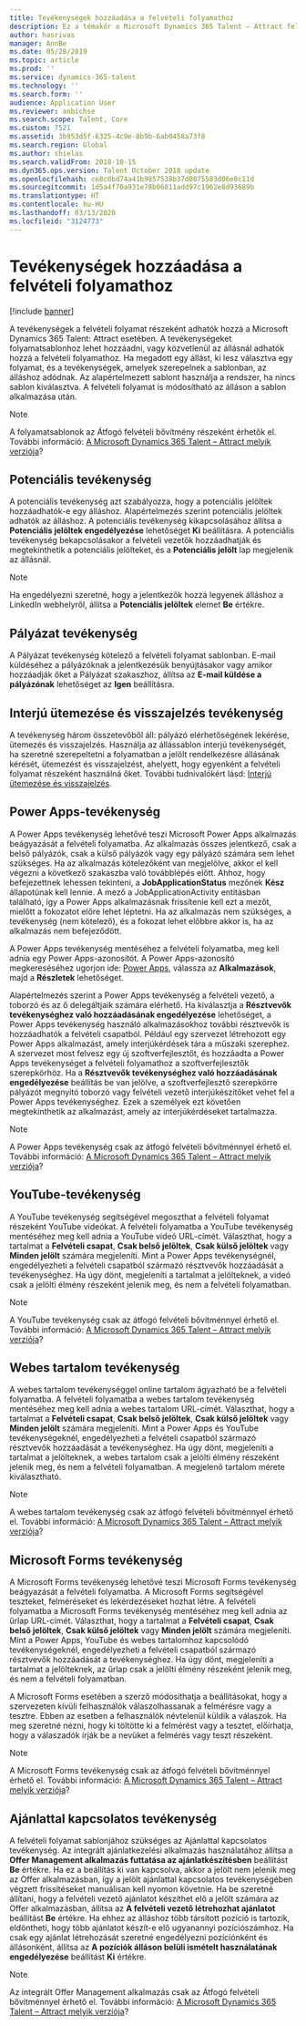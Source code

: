 ```yaml
---
title: Tevékenységek hozzáadása a felvételi folyamathoz
description: Ez a témakör a Microsoft Dynamics 365 Talent – Attract felvételi folyamatához hozzáadható különféle tevékenységi típusokról tartalmaz tájékoztatást.
author: hasrivas
manager: AnnBe
ms.date: 05/28/2019
ms.topic: article
ms.prod: ''
ms.service: dynamics-365-talent
ms.technology: ''
ms.search.form: ''
audience: Application User
ms.reviewer: anbichse
ms.search.scope: Talent, Core
ms.custom: 7521
ms.assetid: 3b953d5f-6325-4c9e-8b9b-6ab0458a73f8
ms.search.region: Global
ms.author: shielas
ms.search.validFrom: 2018-10-15
ms.dyn365.ops.version: Talent October 2018 update
ms.openlocfilehash: ce8c0bd74a41b9857538b37d0875583d06e8c11d
ms.sourcegitcommit: 1d5a4f70a931e78b06811add97c1962e8d93689b
ms.translationtype: HT
ms.contentlocale: hu-HU
ms.lasthandoff: 03/13/2020
ms.locfileid: "3124773"
---
```

# <a name="add-activities-to-a-hiring-process"></a>Tevékenységek hozzáadása a felvételi folyamathoz

[!include [banner](includes/banner.md)]

A tevékenységek a felvételi folyamat részeként adhatók hozzá a Microsoft Dynamics 365 Talent: Attract esetében. A tevékenységeket folyamatsablonhoz lehet hozzáadni, vagy közvetlenül az állásnál adhatók hozzá a felvételi folyamathoz. Ha megadott egy állást, ki lesz választva egy folyamat, és a tevékenységek, amelyek szerepelnek a sablonban, az álláshoz adódnak. Az alapértelmezett sablont használja a rendszer, ha nincs sablon kiválasztva. A felvételi folyamat is módosítható az álláson a sablon alkalmazása után.

> [!NOTE] 
> A folyamatsablonok az Átfogó felvételi bővítmény részeként érhetők el. További információ: [A Microsoft Dynamics 365 Talent – Attract melyik verziója](./attract-comprehensive-hiring.md)?

## <a name="prospect-activity"></a>Potenciális tevékenység

A potenciális tevékenység azt szabályozza, hogy a potenciális jelöltek hozzáadhatók-e egy álláshoz. Alapértelmezés szerint potenciális jelöltek adhatók az álláshoz. A potenciális tevékenység kikapcsolásához állítsa a **Potenciális jelöltek engedélyezése** lehetőséget **Ki** beállításra. A potenciális tevékenység bekapcsolásakor a felvételi vezetők hozzáadhatják és megtekinthetik a potenciális jelölteket, és a **Potenciális jelölt** lap megjelenik az állásnál.

> [!NOTE]
> Ha engedélyezni szeretné, hogy a jelentkezők hozzá legyenek álláshoz a LinkedIn webhelyről, állítsa a **Potenciális jelöltek** elemet **Be** értékre.

## <a name="application-activity"></a>Pályázat tevékenység

A Pályázat tevékenység kötelező a felvételi folyamat sablonban. E-mail küldéséhez a pályázóknak a jelentkezésük benyújtásakor vagy amikor hozzáadják őket a Pályázat szakaszhoz, állítsa az **E-mail küldése a pályázónak** lehetőséget az **Igen** beállításra.

## <a name="interview-schedule-and-feedback-activity"></a>Interjú ütemezése és visszajelzés tevékenység

A tevékenység három összetevőből áll: pályázó elérhetőségének lekérése, ütemezés és visszajelzés. Használja az állássablon interjú tevékenységét, ha szeretné szerepeltetni a folyamatban a jelölt rendelkezésre állásának kérését, ütemezést és visszajelzést, ahelyett, hogy egyenként a felvételi folyamat részeként használná őket. További tudnivalókért lásd: [Interjú ütemezése és visszajelzés](interview-scheduling-feedback.md).

## <a name="power-apps-activity"></a>Power Apps-tevékenység

A Power Apps tevékenység lehetővé teszi Microsoft Power Apps alkalmazás beágyazását a felvételi folyamatba. Az alkalmazás összes jelentkező, csak a belső pályázók, csak a külső pályázók vagy egy pályázó számára sem lehet szükséges. Ha az alkalmazás kötelezőként van megjelölve, akkor el kell végezni a következő szakaszba való továbblépés előtt. Ahhoz, hogy befejezettnek lehessen tekinteni, a **JobApplicationStatus** mezőnek **Kész** állapotúnak kell lennie. A mező a JobApplicationActivity entitásban található, így a Power Apps alkalmazásnak frissítenie kell ezt a mezőt, mielőtt a fokozatot előre lehet léptetni. Ha az alkalmazás nem szükséges, a tevékenység (nem kötelező), és a fokozat lehet előbbre akkor is, ha az alkalmazás nem befejeződött.

A Power Apps tevékenység mentéséhez a felvételi folyamatba, meg kell adnia egy Power Apps-azonosítót. A Power Apps-azonosító megkereséséhez ugorjon ide: [Power Apps](https://web.powerapps.com), válassza az **Alkalmazások**, majd a **Részletek** lehetőséget.

Alapértelmezés szerint a Power Apps tevékenység a felvételi vezető, a toborzó és az ő delegáltjaik számára elérhető. Ha kiválasztja a **Résztvevők tevékenységhez való hozzáadásának engedélyezése** lehetőséget, a Power Apps tevékenység használó alkalmazásokhoz további résztvevők is hozzáadhatók a felvételi csapatból. Például egy szervezet létrehozott egy Power Apps alkalmazást, amely interjúkérdések tára a műszaki szerephez. A szervezet most felvesz egy új szoftverfejlesztőt, és hozzáadta a Power Apps tevékenységet a felvételi folyamathoz a szoftverfejlesztők szerepkörhöz. Ha a **Résztvevők tevékenységhez való hozzáadásának engedélyezése** beállítás be van jelölve, a szoftverfejlesztő szerepkörre pályázót megnyitó toborzó vagy felvételi vezető interjúkészítőket vehet fel a Power Apps tevékenységhez. Ezek a személyek ezt követően megtekinthetik az alkalmazást, amely az interjúkérdéseket tartalmazza.

> [!NOTE]
> A Power Apps tevékenység csak az átfogó felvételi bővítménnyel érhető el. További információ: [A Microsoft Dynamics 365 Talent – Attract melyik verziója](./attract-comprehensive-hiring.md)?

## <a name="youtube-activity"></a>YouTube-tevékenység

A YouTube tevékenység segítségével megoszthat a felvételi folyamat részeként YouTube videókat. A felvételi folyamatba a YouTube tevékenység mentéséhez meg kell adnia a YouTube videó URL-címét. Választhat, hogy a tartalmat a **Felvételi csapat**, **Csak belső jelöltek**, **Csak külső jelöltek** vagy **Minden jelölt** számára megjeleníti. Mint a Power Apps tevékenységnél, engedélyezheti a felvételi csapatból származó résztvevők hozzáadását a tevékenységhez. Ha úgy dönt, megjeleníti a tartalmat a jelölteknek, a videó csak a jelölti élmény részeként jelenik meg, és nem a felvételi folyamatban.

> [!NOTE]
> A YouTube tevékenység csak az átfogó felvételi bővítménnyel érhető el. További információ: [A Microsoft Dynamics 365 Talent – Attract melyik verziója](./attract-comprehensive-hiring.md)?

## <a name="web-content-activity"></a>Webes tartalom tevékenység

A webes tartalom tevékenységgel online tartalom ágyazható be a felvételi folyamatba. A felvételi folyamatba a webes tartalom tevékenység mentéséhez meg kell adnia a webes tartalom URL-címét. Választhat, hogy a tartalmat a **Felvételi csapat**, **Csak belső jelöltek**, **Csak külső jelöltek** vagy **Minden jelölt** számára megjeleníti. Mint a Power Apps és YouTube tevékenységeknél, engedélyezheti a felvételi csapatból származó résztvevők hozzáadását a tevékenységhez. Ha úgy dönt, megjeleníti a tartalmat a jelölteknek, a webes tartalom csak a jelölti élmény részeként jelenik meg, és nem a felvételi folyamatban. A megjelenő tartalom mérete kiválasztható.

> [!NOTE]
> A webes tartalom tevékenység csak az átfogó felvételi bővítménnyel érhető el. További információ: [A Microsoft Dynamics 365 Talent – Attract melyik verziója](./attract-comprehensive-hiring.md)?

## <a name="microsoft-forms-activity"></a>Microsoft Forms tevékenység

A Microsoft Forms tevékenység lehetővé teszi Microsoft Forms tevékenység beágyazását a felvételi folyamatba. A Microsoft Forms segítségével teszteket, felméréseket és lekérdezéseket hozhat létre. A felvételi folyamatba a Microsoft Forms tevékenység mentéséhez meg kell adnia az űrlap URL-címét. Választhat, hogy a tartalmat a **Felvételi csapat**, **Csak belső jelöltek**, **Csak külső jelöltek** vagy **Minden jelölt** számára megjeleníti. Mint a Power Apps, YouTube és webes tartalomhoz kapcsolódó tevékenységeknél, engedélyezheti a felvételi csapatból származó résztvevők hozzáadását a tevékenységhez. Ha úgy dönt, megjeleníti a tartalmat a jelölteknek, az űrlap csak a jelölti élmény részeként jelenik meg, és nem a felvételi folyamatban.

A Microsoft Forms esetében a szerző módosíthatja a beállításokat, hogy a szervezeten kívüli felhasználók válaszolhassanak a felmérésre vagy a tesztre. Ebben az esetben a felhasználók névtelenül küldik a válaszok. Ha meg szeretné nézni, hogy ki töltötte ki a felmérést vagy a tesztet, előírhatja, hogy a válaszadók írják be a nevüket a felmérés vagy teszt részeként.

> [!NOTE]
> A Microsoft Forms tevékenység csak az átfogó felvételi bővítménnyel érhető el. További információ: [A Microsoft Dynamics 365 Talent – Attract melyik verziója](./attract-comprehensive-hiring.md)?

## <a name="offer-activity"></a>Ajánlattal kapcsolatos tevékenység

A felvételi folyamat sablonjához szükséges az Ajánlattal kapcsolatos tevékenység. Az integrált ajánlatkezelési alkalmazás használatához állítsa a **Offer Management alkalmazás futtatása az ajánlatkészítésben** beállítást **Be** értékre. Ha ez a beállítás ki van kapcsolva, akkor a jelölt nem jelenik meg az Offer alkalmazásban, így a jelölt ajánlattal kapcsolatos tevékenységében végzett frissítéseket manuálisan kell nyomon követnie. Ha be szeretné állítani, hogy a felvételi vezető ajánlatot készíthet elő a jelölt számára az Offer alkalmazásban, állítsa az **A felvételi vezető létrehozhat ajánlatot** beállítást **Be** értékre. Ha ehhez az álláshoz több társított pozíció is tartozik, eldöntheti, hogy több ajánlatot készít-e elő ugyanannyi pozíciószámhoz. Ha csak egy ajánlat létrehozását szeretné engedélyezni pozíciónként és állásonként, állítsa az **A pozíciók álláson belüli ismételt használatának engedélyezése** beállítást **Ki** értékre.

> [!NOTE]
> Az integrált Offer Management alkalmazás csak az Átfogó felvételi bővítménnyel érhető el. További információ: [A Microsoft Dynamics 365 Talent – Attract melyik verziója](./attract-comprehensive-hiring.md)?



